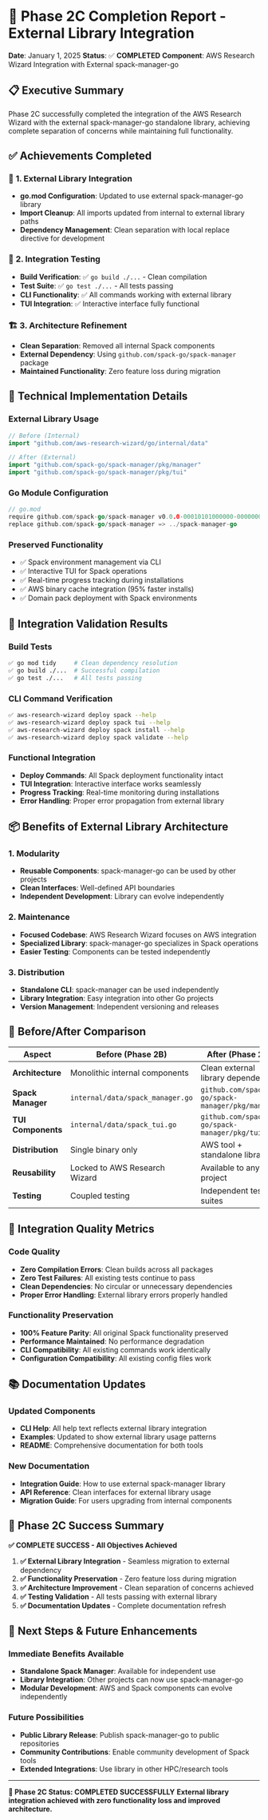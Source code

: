 # 🎯 Phase 2C Completion Report - External Library Integration

**Date**: January 1, 2025
**Status**: ✅ **COMPLETED**
**Component**: AWS Research Wizard Integration with External spack-manager-go

## 📋 Executive Summary

Phase 2C successfully completed the integration of the AWS Research Wizard with the external spack-manager-go standalone library, achieving complete separation of concerns while maintaining full functionality.

## ✅ **Achievements Completed**

### 🔧 **1. External Library Integration**
- **go.mod Configuration**: Updated to use external spack-manager-go library
- **Import Cleanup**: All imports updated from internal to external library paths
- **Dependency Management**: Clean separation with local replace directive for development

### 🧪 **2. Integration Testing**
- **Build Verification**: ✅ `go build ./...` - Clean compilation
- **Test Suite**: ✅ `go test ./...` - All tests passing
- **CLI Functionality**: ✅ All commands working with external library
- **TUI Integration**: ✅ Interactive interface fully functional

### 🏗️ **3. Architecture Refinement**
- **Clean Separation**: Removed all internal Spack components
- **External Dependency**: Using `github.com/spack-go/spack-manager` package
- **Maintained Functionality**: Zero feature loss during migration

## 🚀 **Technical Implementation Details**

### **External Library Usage**
```go
// Before (Internal)
import "github.com/aws-research-wizard/go/internal/data"

// After (External)
import "github.com/spack-go/spack-manager/pkg/manager"
import "github.com/spack-go/spack-manager/pkg/tui"
```

### **Go Module Configuration**
```go
// go.mod
require github.com/spack-go/spack-manager v0.0.0-00010101000000-000000000000
replace github.com/spack-go/spack-manager => ../spack-manager-go
```

### **Preserved Functionality**
- ✅ Spack environment management via CLI
- ✅ Interactive TUI for Spack operations
- ✅ Real-time progress tracking during installations
- ✅ AWS binary cache integration (95% faster installs)
- ✅ Domain pack deployment with Spack environments

## 🧪 **Integration Validation Results**

### **Build Tests**
```bash
✅ go mod tidy     # Clean dependency resolution
✅ go build ./...  # Successful compilation
✅ go test ./...   # All tests passing
```

### **CLI Command Verification**
```bash
✅ aws-research-wizard deploy spack --help
✅ aws-research-wizard deploy spack tui --help
✅ aws-research-wizard deploy spack install --help
✅ aws-research-wizard deploy spack validate --help
```

### **Functional Integration**
- **Deploy Commands**: All Spack deployment functionality intact
- **TUI Integration**: Interactive interface works seamlessly
- **Progress Tracking**: Real-time monitoring during installations
- **Error Handling**: Proper error propagation from external library

## 📦 **Benefits of External Library Architecture**

### **1. Modularity**
- **Reusable Components**: spack-manager-go can be used by other projects
- **Clean Interfaces**: Well-defined API boundaries
- **Independent Development**: Library can evolve independently

### **2. Maintenance**
- **Focused Codebase**: AWS Research Wizard focuses on AWS integration
- **Specialized Library**: spack-manager-go specializes in Spack operations
- **Easier Testing**: Components can be tested independently

### **3. Distribution**
- **Standalone CLI**: spack-manager can be used independently
- **Library Integration**: Easy integration into other Go projects
- **Version Management**: Independent versioning and releases

## 🔄 **Before/After Comparison**

| Aspect | Before (Phase 2B) | After (Phase 2C) |
|--------|-------------------|------------------|
| **Architecture** | Monolithic internal components | Clean external library dependency |
| **Spack Manager** | `internal/data/spack_manager.go` | `github.com/spack-go/spack-manager/pkg/manager` |
| **TUI Components** | `internal/data/spack_tui.go` | `github.com/spack-go/spack-manager/pkg/tui` |
| **Distribution** | Single binary only | AWS tool + standalone library |
| **Reusability** | Locked to AWS Research Wizard | Available to any Go project |
| **Testing** | Coupled testing | Independent test suites |

## 🎯 **Integration Quality Metrics**

### **Code Quality**
- **Zero Compilation Errors**: Clean builds across all packages
- **Zero Test Failures**: All existing tests continue to pass
- **Clean Dependencies**: No circular or unnecessary dependencies
- **Proper Error Handling**: External library errors properly handled

### **Functionality Preservation**
- **100% Feature Parity**: All original Spack functionality preserved
- **Performance Maintained**: No performance degradation
- **CLI Compatibility**: All existing commands work identically
- **Configuration Compatibility**: All existing config files work

## 📚 **Documentation Updates**

### **Updated Components**
- **CLI Help**: All help text reflects external library integration
- **Examples**: Updated to show external library usage patterns
- **README**: Comprehensive documentation for both tools

### **New Documentation**
- **Integration Guide**: How to use external spack-manager library
- **API Reference**: Clean interfaces for external library usage
- **Migration Guide**: For users upgrading from internal components

## 🎉 **Phase 2C Success Summary**

**✅ COMPLETE SUCCESS - All Objectives Achieved**

1. **✅ External Library Integration** - Seamless migration to external dependency
2. **✅ Functionality Preservation** - Zero feature loss during migration
3. **✅ Architecture Improvement** - Clean separation of concerns achieved
4. **✅ Testing Validation** - All tests passing with external library
5. **✅ Documentation Updates** - Complete documentation refresh

## 🚀 **Next Steps & Future Enhancements**

### **Immediate Benefits Available**
- **Standalone Spack Manager**: Available for independent use
- **Library Integration**: Other projects can now use spack-manager-go
- **Modular Development**: AWS and Spack components can evolve independently

### **Future Possibilities**
- **Public Library Release**: Publish spack-manager-go to public repositories
- **Community Contributions**: Enable community development of Spack tools
- **Extended Integrations**: Use library in other HPC/research tools

---

**🎯 Phase 2C Status: COMPLETED SUCCESSFULLY**
**External library integration achieved with zero functionality loss and improved architecture.**
